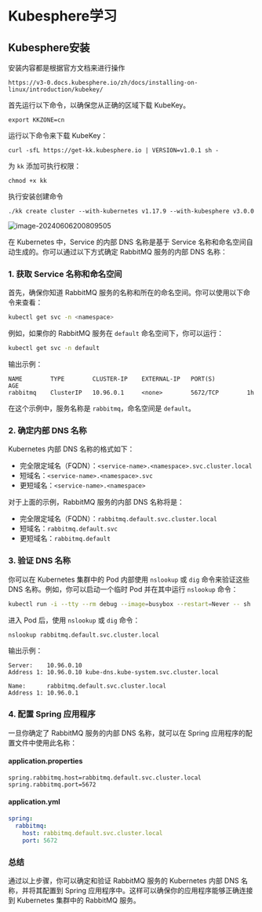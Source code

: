 # Kubesphere学习



## Kubesphere安装

安装内容都是根据官方文档来进行操作

```
https://v3-0.docs.kubesphere.io/zh/docs/installing-on-linux/introduction/kubekey/
```

首先运行以下命令，以确保您从正确的区域下载 KubeKey。

```
export KKZONE=cn
```

运行以下命令来下载 KubeKey：

```
curl -sfL https://get-kk.kubesphere.io | VERSION=v1.0.1 sh -
```

为 `kk` 添加可执行权限：

```
chmod +x kk
```



执行安装创建命令

```
./kk create cluster --with-kubernetes v1.17.9 --with-kubesphere v3.0.0
```

![image-20240606200809505](https://lyx-study-note-image.oss-cn-shenzhen.aliyuncs.com/img/image-20240606200809505.png)





在 Kubernetes 中，Service 的内部 DNS 名称是基于 Service 名称和命名空间自动生成的。你可以通过以下方式确定 RabbitMQ 服务的内部 DNS 名称：

### 1. 获取 Service 名称和命名空间

首先，确保你知道 RabbitMQ 服务的名称和所在的命名空间。你可以使用以下命令来查看：

```bash
kubectl get svc -n <namespace>
```

例如，如果你的 RabbitMQ 服务在 `default` 命名空间下，你可以运行：

```bash
kubectl get svc -n default
```

输出示例：

```
NAME        TYPE        CLUSTER-IP    EXTERNAL-IP   PORT(S)         AGE
rabbitmq    ClusterIP   10.96.0.1     <none>        5672/TCP        1h
```

在这个示例中，服务名称是 `rabbitmq`，命名空间是 `default`。

### 2. 确定内部 DNS 名称

Kubernetes 内部 DNS 名称的格式如下：

- 完全限定域名（FQDN）：`<service-name>.<namespace>.svc.cluster.local`
- 短域名：`<service-name>.<namespace>.svc`
- 更短域名：`<service-name>.<namespace>`

对于上面的示例，RabbitMQ 服务的内部 DNS 名称将是：

- 完全限定域名（FQDN）：`rabbitmq.default.svc.cluster.local`
- 短域名：`rabbitmq.default.svc`
- 更短域名：`rabbitmq.default`

### 3. 验证 DNS 名称

你可以在 Kubernetes 集群中的 Pod 内部使用 `nslookup` 或 `dig` 命令来验证这些 DNS 名称。例如，你可以启动一个临时 Pod 并在其中运行 `nslookup` 命令：

```bash
kubectl run -i --tty --rm debug --image=busybox --restart=Never -- sh
```

进入 Pod 后，使用 `nslookup` 或 `dig` 命令：

```sh
nslookup rabbitmq.default.svc.cluster.local
```

输出示例：

```
Server:    10.96.0.10
Address 1: 10.96.0.10 kube-dns.kube-system.svc.cluster.local

Name:      rabbitmq.default.svc.cluster.local
Address 1: 10.96.0.1
```

### 4. 配置 Spring 应用程序

一旦你确定了 RabbitMQ 服务的内部 DNS 名称，就可以在 Spring 应用程序的配置文件中使用此名称：

#### application.properties

```properties
spring.rabbitmq.host=rabbitmq.default.svc.cluster.local
spring.rabbitmq.port=5672
```

#### application.yml

```yaml
spring:
  rabbitmq:
    host: rabbitmq.default.svc.cluster.local
    port: 5672
```

### 总结

通过以上步骤，你可以确定和验证 RabbitMQ 服务的 Kubernetes 内部 DNS 名称，并将其配置到 Spring 应用程序中。这样可以确保你的应用程序能够正确连接到 Kubernetes 集群中的 RabbitMQ 服务。



































































































